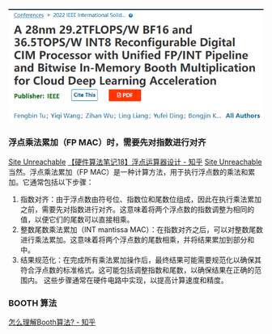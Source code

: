 ![](https://raw.githubusercontent.com/acdefg/cdn/main/obsidian/20230508215900.png)

### 浮点乘法累加（FP MAC）时，需要先对指数进行对齐
[Site Unreachable](https://blog.csdn.net/weixin_44611096/article/details/106081585)
[【硬件算法笔记18】浮点运算器设计 - 知乎](https://zhuanlan.zhihu.com/p/356960443)
[Site Unreachable](https://blog.csdn.net/HJ199404182515/article/details/104374263)
当然。浮点乘法累加（FP MAC）是一种计算方法，用于执行浮点数的乘法和累加。它通常包括以下步骤：
1.  指数对齐：由于浮点数由符号位、指数位和尾数位组成，因此在执行乘法累加之前，需要先对指数进行对齐。这意味着将两个浮点数的指数调整为相同的值，以便它们的尾数可以直接相乘。
2.  整数尾数乘法累加（INT mantissa MAC）：在指数对齐之后，可以对整数尾数进行乘法累加。这意味着将两个浮点数的尾数相乘，并将结果累加到部分和中。
3.  结果规范化：在完成所有乘法累加操作后，最终结果可能需要规范化以确保其符合浮点数的标准格式。这可能包括调整指数和尾数，以确保结果在正确的范围内。
这些步骤通常在硬件电路中实现，以提高计算速度和精度。

### BOOTH 算法
[怎么理解Booth算法? - 知乎](https://www.zhihu.com/question/37637775)
